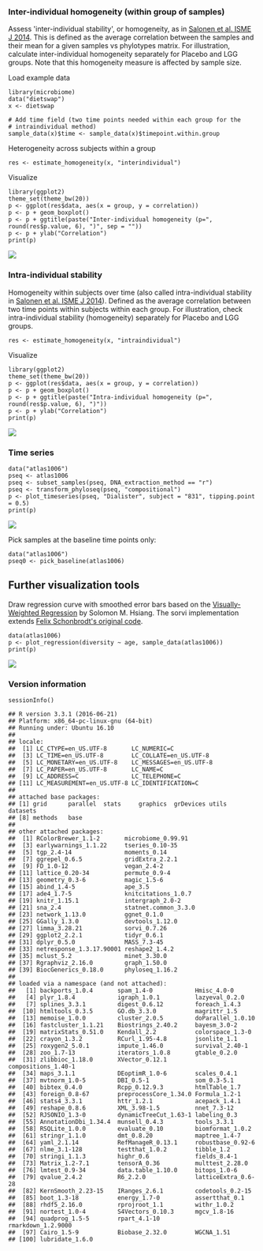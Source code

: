 <!--
  %\VignetteEngine{knitr::rmarkdown}
  %\VignetteIndexEntry{microbiome tutorial - variability}
  %\usepackage[utf8]{inputenc}
  %\VignetteEncoding{UTF-8}  
-->
### Inter-individual homogeneity (within group of samples)

Assess 'inter-individual stability', or homogeneity, as in [Salonen et
al. ISME J
2014](http://www.nature.com/ismej/journal/v8/n11/full/ismej201463a.html).
This is defined as the average correlation between the samples and their
mean for a given samples vs phylotypes matrix. For illustration,
calculate inter-individual homogeneity separately for Placebo and LGG
groups. Note that this homogeneity measure is affected by sample size.

Load example data

    library(microbiome)
    data("dietswap")
    x <- dietswap

    # Add time field (two time points needed within each group for the 
    # intraindividual method)
    sample_data(x)$time <- sample_data(x)$timepoint.within.group

Heterogeneity across subjects within a group

    res <- estimate_homogeneity(x, "interindividual")

Visualize

    library(ggplot2)
    theme_set(theme_bw(20))
    p <- ggplot(res$data, aes(x = group, y = correlation))
    p <- p + geom_boxplot()
    p <- p + ggtitle(paste("Inter-individual homogeneity (p=", round(res$p.value, 6), ")", sep = ""))
    p <- p + ylab("Correlation")
    print(p)

![](Variability_files/figure-markdown_strict/homogeneity-example2d-1.png)

### Intra-individual stability

Homogeneity within subjects over time (also called intra-individual
stability in [Salonen et al. ISME J
2014](http://www.nature.com/ismej/journal/v8/n11/full/ismej201463a.html)).
Defined as the average correlation between two time points within
subjects within each group. For illustration, check intra-individual
stability (homogeneity) separately for Placebo and LGG groups.

    res <- estimate_homogeneity(x, "intraindividual")

Visualize

    library(ggplot2)
    theme_set(theme_bw(20))
    p <- ggplot(res$data, aes(x = group, y = correlation))
    p <- p + geom_boxplot()
    p <- p + ggtitle(paste("Intra-individual homogeneity (p=", round(res$p.value, 6), ")"))
    p <- p + ylab("Correlation")
    print(p)

![](Variability_files/figure-markdown_strict/homogeneity-intra-1.png)

### Time series

    data("atlas1006")
    pseq <- atlas1006
    pseq <- subset_samples(pseq, DNA_extraction_method == "r")
    pseq <- transform_phyloseq(pseq, "compositional")
    p <- plot_timeseries(pseq, "Dialister", subject = "831", tipping.point = 0.5)
    print(p)

![](Variability_files/figure-markdown_strict/homogeneity-timeseries-1.png)

Pick samples at the baseline time points only:

    data("atlas1006")
    pseq0 <- pick_baseline(atlas1006)

Further visualization tools
---------------------------

Draw regression curve with smoothed error bars based on the
[Visually-Weighted
Regression](http://www.fight-entropy.com/2012/07/visually-weighted-regression.html)
by Solomon M. Hsiang. The sorvi implementation extends [Felix
Schonbrodt's original
code](http://www.nicebread.de/visually-weighted-watercolor-plots-new-variants-please-vote/).

    data(atlas1006)
    p <- plot_regression(diversity ~ age, sample_data(atlas1006))
    print(p)

![](Variability_files/figure-markdown_strict/variability-regression-1.png)

### Version information

    sessionInfo()

    ## R version 3.3.1 (2016-06-21)
    ## Platform: x86_64-pc-linux-gnu (64-bit)
    ## Running under: Ubuntu 16.10
    ## 
    ## locale:
    ##  [1] LC_CTYPE=en_US.UTF-8       LC_NUMERIC=C              
    ##  [3] LC_TIME=en_US.UTF-8        LC_COLLATE=en_US.UTF-8    
    ##  [5] LC_MONETARY=en_US.UTF-8    LC_MESSAGES=en_US.UTF-8   
    ##  [7] LC_PAPER=en_US.UTF-8       LC_NAME=C                 
    ##  [9] LC_ADDRESS=C               LC_TELEPHONE=C            
    ## [11] LC_MEASUREMENT=en_US.UTF-8 LC_IDENTIFICATION=C       
    ## 
    ## attached base packages:
    ## [1] grid      parallel  stats     graphics  grDevices utils     datasets 
    ## [8] methods   base     
    ## 
    ## other attached packages:
    ##  [1] RColorBrewer_1.1-2       microbiome_0.99.91      
    ##  [3] earlywarnings_1.1.22     tseries_0.10-35         
    ##  [5] tgp_2.4-14               moments_0.14            
    ##  [7] ggrepel_0.6.5            gridExtra_2.2.1         
    ##  [9] FD_1.0-12                vegan_2.4-2             
    ## [11] lattice_0.20-34          permute_0.9-4           
    ## [13] geometry_0.3-6           magic_1.5-6             
    ## [15] abind_1.4-5              ape_3.5                 
    ## [17] ade4_1.7-5               knitcitations_1.0.7     
    ## [19] knitr_1.15.1             intergraph_2.0-2        
    ## [21] sna_2.4                  statnet.common_3.3.0    
    ## [23] network_1.13.0           ggnet_0.1.0             
    ## [25] GGally_1.3.0             devtools_1.12.0         
    ## [27] limma_3.28.21            sorvi_0.7.26            
    ## [29] ggplot2_2.2.1            tidyr_0.6.1             
    ## [31] dplyr_0.5.0              MASS_7.3-45             
    ## [33] netresponse_1.3.17.90001 reshape2_1.4.2          
    ## [35] mclust_5.2               minet_3.30.0            
    ## [37] Rgraphviz_2.16.0         graph_1.50.0            
    ## [39] BiocGenerics_0.18.0      phyloseq_1.16.2         
    ## 
    ## loaded via a namespace (and not attached):
    ##   [1] backports_1.0.4       spam_1.4-0            Hmisc_4.0-0          
    ##   [4] plyr_1.8.4            igraph_1.0.1          lazyeval_0.2.0       
    ##   [7] splines_3.3.1         digest_0.6.12         foreach_1.4.3        
    ##  [10] htmltools_0.3.5       GO.db_3.3.0           magrittr_1.5         
    ##  [13] memoise_1.0.0         cluster_2.0.5         doParallel_1.0.10    
    ##  [16] fastcluster_1.1.21    Biostrings_2.40.2     bayesm_3.0-2         
    ##  [19] matrixStats_0.51.0    Kendall_2.2           colorspace_1.3-0     
    ##  [22] crayon_1.3.2          RCurl_1.95-4.8        jsonlite_1.1         
    ##  [25] roxygen2_5.0.1        impute_1.46.0         survival_2.40-1      
    ##  [28] zoo_1.7-13            iterators_1.0.8       gtable_0.2.0         
    ##  [31] zlibbioc_1.18.0       XVector_0.12.1        compositions_1.40-1  
    ##  [34] maps_3.1.1            DEoptimR_1.0-6        scales_0.4.1         
    ##  [37] mvtnorm_1.0-5         DBI_0.5-1             som_0.3-5.1          
    ##  [40] bibtex_0.4.0          Rcpp_0.12.9.3         htmlTable_1.7        
    ##  [43] foreign_0.8-67        preprocessCore_1.34.0 Formula_1.2-1        
    ##  [46] stats4_3.3.1          httr_1.2.1            acepack_1.4.1        
    ##  [49] reshape_0.8.6         XML_3.98-1.5          nnet_7.3-12          
    ##  [52] RJSONIO_1.3-0         dynamicTreeCut_1.63-1 labeling_0.3         
    ##  [55] AnnotationDbi_1.34.4  munsell_0.4.3         tools_3.3.1          
    ##  [58] RSQLite_1.0.0         evaluate_0.10         biomformat_1.0.2     
    ##  [61] stringr_1.1.0         dmt_0.8.20            maptree_1.4-7        
    ##  [64] yaml_2.1.14           RefManageR_0.13.1     robustbase_0.92-6    
    ##  [67] nlme_3.1-128          testthat_1.0.2        tibble_1.2           
    ##  [70] stringi_1.1.3         highr_0.6             fields_8.4-1         
    ##  [73] Matrix_1.2-7.1        tensorA_0.36          multtest_2.28.0      
    ##  [76] lmtest_0.9-34         data.table_1.10.0     bitops_1.0-6         
    ##  [79] qvalue_2.4.2          R6_2.2.0              latticeExtra_0.6-28  
    ##  [82] KernSmooth_2.23-15    IRanges_2.6.1         codetools_0.2-15     
    ##  [85] boot_1.3-18           energy_1.7-0          assertthat_0.1       
    ##  [88] rhdf5_2.16.0          rprojroot_1.1         withr_1.0.2          
    ##  [91] nortest_1.0-4         S4Vectors_0.10.3      mgcv_1.8-16          
    ##  [94] quadprog_1.5-5        rpart_4.1-10          rmarkdown_1.2.9000   
    ##  [97] Cairo_1.5-9           Biobase_2.32.0        WGCNA_1.51           
    ## [100] lubridate_1.6.0
